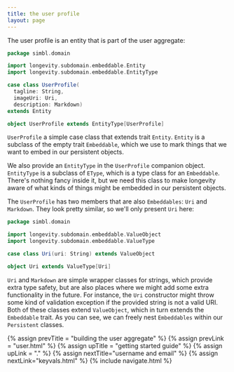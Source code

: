 ```yaml
---
title: the user profile
layout: page
---
```


The user profile is an entity that is part of the user aggregate:

```scala
package simbl.domain

import longevity.subdomain.embeddable.Entity
import longevity.subdomain.embeddable.EntityType

case class UserProfile(
  tagline: String,
  imageUri: Uri,
  description: Markdown)
extends Entity

object UserProfile extends EntityType[UserProfile]
```

`UserProfile` a simple case class that extends trait
`Entity`. `Entity` is a subclass of the empty trait `Embeddable`, which
we use to mark things that we want to embed in our persistent objects.

We also provide an `EntityType` in the `UserProfile` companion
object. `EntityType` is a subclass of `EType`, which is a type class
for an `Embeddable`. There's nothing fancy inside it, but we need this
class to make longevity aware of what kinds of things might be
embedded in our persistent objects.

The `UserProfile` has two members that are also `Embeddables`: `Uri`
and `Markdown`. They look pretty similar, so we'll only present `Uri`
here:

```scala
package simbl.domain

import longevity.subdomain.embeddable.ValueObject
import longevity.subdomain.embeddable.ValueType

case class Uri(uri: String) extends ValueObject

object Uri extends ValueType[Uri]
```

`Uri` and `Markdown` are simple wrapper classes for strings, which
provide extra type safety, but are also places where we might add some
extra functionality in the future. For instance, the `Uri` constructor
might throw some kind of validation exception if the provided string
is not a valid URI. Both of these classes extend `ValueObject`, which
in turn extends the `Embeddable` trait. As you can see, we can freely
nest `Embeddables` within our `Persistent` classes.

{% assign prevTitle = "building the user aggregate" %}
{% assign prevLink = "user.html" %}
{% assign upTitle = "getting started guide" %}
{% assign upLink = "." %}
{% assign nextTitle="username and email" %}
{% assign nextLink="keyvals.html" %}
{% include navigate.html %}
